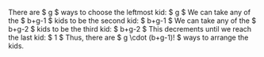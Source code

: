 There are $ g $ ways to choose the leftmost kid: $ g $
We can take any of the $ b+g-1 $ kids to be the second kid: $ b+g-1 $
We can take any of the $ b+g-2 $ kids to be the third kid: $ b+g-2 $
This decrements until we reach the last kid: $ 1 $
Thus, there are $ g \cdot (b+g-1)! $ ways to arrange the kids.
